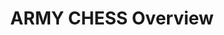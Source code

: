---
title: ARMY CHESS Overview
year:
description: The purpose of this page is to highlight the basic information about the ARMY CHESS BIC vehicle.
external_url: asc.army.mil/web/portfolio-item/eis-chess/
content_tags:
type: hyperlink
filters: best-in-class
---
